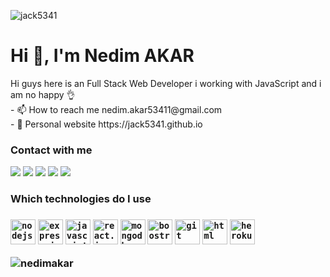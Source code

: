 <p> <img src="https://komarev.com/ghpvc/?username=jack5341&label=Profile%20views&color=0e75b6&style=flat" alt="jack5341" /> </p>
<h1>Hi 👋, I'm Nedim AKAR</h1>
<p>
Hi guys here is an Full Stack Web Developer i working with JavaScript and i am no happy 👌 <br/>
 - 📫 How to reach me nedim.akar53411@gmail.com <br/>
 - 🚪 Personal website https://jack5341.github.io
</p>
<h3>Contact with me</h3>
<a href="mailto:nedim.akar53411?subject=[GitHub]%20🔥%20Prise%20de%20contact&body=Bonjour%20Stan%2C%0A%0AJe%20viens%20vers%20toi%20aujourd%27hui%20apr%C3%A8s%20avoir%20vu%20ton%20profil%20GitHub%20pour%20..."><img src="https://img.shields.io/badge/g‑mail-D14836.svg?style=for-the-badge&logo=GMail&logoColor=white"/></a>
<a href="https://www.facebook.com/nedim.akar.9822" target="_blank"><img src="https://img.shields.io/badge/facebook-0586f0.svg?style=for-the-badge&logo=facebook&logoColor=white"/></a>
  <a href="linkedin.com/in/nedim-akar-9a4982189/" target="_blank"><img src="https://img.shields.io/badge/linkedin-0077B5.svg?style=for-the-badge&logo=linkedin&logoColor=white"/></a>
  <a href="https://twitter.com/0jack5341" target="_blank"><img src="https://img.shields.io/badge/twitter-1DA1F2.svg?style=for-the-badge&logo=twitter&logoColor=white"/></a>
  <a href="https://steamcommunity.com/id/jack5341" target="_blank"><img src="https://img.shields.io/badge/Steam-171a21.svg?style=for-the-badge&logo=steam"/></a>
  <h3>
  Which technologies do I use
  <h3/>
<p>
	<code><img src="https://cdn.icon-icons.com/icons2/2415/PNG/512/nodejs_original_wordmark_logo_icon_146412.png" alt="nodejs" width="40"></code>
	<code><img src="https://cdn.icon-icons.com/icons2/2699/PNG/512/expressjs_logo_icon_169186.png" alt="express.js" width="40"></code>
	<code><img src="https://cdn.icon-icons.com/icons2/2108/PNG/512/javascript_icon_130900.png" alt="javascript" width="40"></code>
	<code><img src="https://cdn.icon-icons.com/icons2/2415/PNG/512/react_original_wordmark_logo_icon_146375.png" alt="react.js" width="40"></code>
	<code><img src="https://cdn.icon-icons.com/icons2/2415/PNG/512/mongodb_original_wordmark_logo_icon_146425.png" alt="mongodb" width="40"></code>
	<code><img src="https://cdn.icon-icons.com/icons2/2415/PNG/512/bootstrap_plain_wordmark_logo_icon_146620.png" alt="boostrap" width="40"></code>
	<code><img src="https://cdn.icon-icons.com/icons2/2107/PNG/512/file_type_git_icon_130581.png" alt="git" width="40"></code>
	<code><img src="https://cdn.icon-icons.com/icons2/2107/PNG/512/file_type_html_icon_130541.png" alt="html" width="40"></code>
	<code><img src="https://cdn.icon-icons.com/icons2/2108/PNG/512/heroku_icon_130912.png" alt="heroku" width="40"></code>
</p>

<p><img align="center" src="https://github-readme-stats.vercel.app/api?username=jack5341&show_icons=true&theme=tokyonight" alt="nedimakar" /></p>
